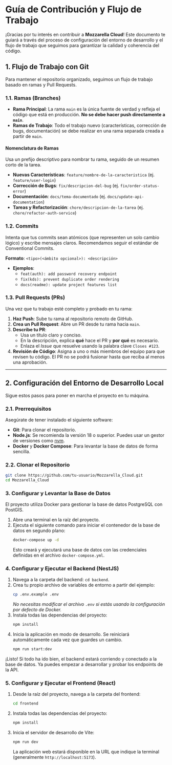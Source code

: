 # Guía de Contribución y Flujo de Trabajo

¡Gracias por tu interés en contribuir a **Mozzarella Cloud**! Este documento te guiará a través del proceso de configuración del entorno de desarrollo y el flujo de trabajo que seguimos para garantizar la calidad y coherencia del código.

## 1. Flujo de Trabajo con Git

Para mantener el repositorio organizado, seguimos un flujo de trabajo basado en ramas y Pull Requests.

### 1.1. Ramas (Branches)

*   **Rama Principal**: La rama `main` es la única fuente de verdad y refleja el código que está en producción. **No se debe hacer push directamente a `main`**.
*   **Ramas de Trabajo**: Todo el trabajo nuevo (características, corrección de bugs, documentación) se debe realizar en una rama separada creada a partir de `main`.

#### Nomenclatura de Ramas

Usa un prefijo descriptivo para nombrar tu rama, seguido de un resumen corto de la tarea.

*   **Nuevas Características**: `feature/nombre-de-la-caracteristica` (ej. `feature/user-login`)
*   **Corrección de Bugs**: `fix/descripcion-del-bug` (ej. `fix/order-status-error`)
*   **Documentación**: `docs/tema-documentado` (ej. `docs/update-api-documentation`)
*   **Tareas y Refactorización**: `chore/descripcion-de-la-tarea` (ej. `chore/refactor-auth-service`)

### 1.2. Commits

Intenta que tus commits sean atómicos (que representen un solo cambio lógico) y escribe mensajes claros. Recomendamos seguir el estándar de Conventional Commits.

**Formato**: `<tipo>(<ámbito opcional>): <descripción>`

*   **Ejemplos**:
    *   `feat(auth): add password recovery endpoint`
    *   `fix(kds): prevent duplicate order rendering`
    *   `docs(readme): update project features list`

### 1.3. Pull Requests (PRs)

Una vez que tu trabajo esté completo y probado en tu rama:

1.  **Haz Push**: Sube tu rama al repositorio remoto de GitHub.
2.  **Crea un Pull Request**: Abre un PR desde tu rama hacia `main`.
3.  **Describe tu PR**:
    *   Usa un título claro y conciso.
    *   En la descripción, explica **qué** hace el PR y **por qué** es necesario.
    *   Enlaza el *Issue* que resuelve usando la palabra clave `Closes #123`.
4.  **Revisión de Código**: Asigna a uno o más miembros del equipo para que revisen tu código. El PR no se podrá fusionar hasta que reciba al menos una aprobación.

---

## 2. Configuración del Entorno de Desarrollo Local

Sigue estos pasos para poner en marcha el proyecto en tu máquina.

### 2.1. Prerrequisitos

Asegúrate de tener instalado el siguiente software:

- **Git**: Para clonar el repositorio.
- **Node.js**: Se recomienda la versión 18 o superior. Puedes usar un gestor de versiones como [nvm](https://github.com/nvm-sh/nvm).
- **Docker** y **Docker Compose**: Para levantar la base de datos de forma sencilla.

### 2.2. Clonar el Repositorio

```bash
git clone https://github.com/tu-usuario/Mozzarella_Cloud.git
cd Mozzarella_Cloud
```

### 3. Configurar y Levantar la Base de Datos

El proyecto utiliza Docker para gestionar la base de datos PostgreSQL con PostGIS.

1.  Abre una terminal en la raíz del proyecto.
2.  Ejecuta el siguiente comando para iniciar el contenedor de la base de datos en segundo plano:
    ```bash
    docker-compose up -d
    ```
    Esto creará y ejecutará una base de datos con las credenciales definidas en el archivo `docker-compose.yml`.

### 4. Configurar y Ejecutar el Backend (NestJS)

1.  Navega a la carpeta del backend: `cd backend`.
2.  Crea tu propio archivo de variables de entorno a partir del ejemplo:
    ```bash
    cp .env.example .env
    ```
    *No necesitas modificar el archivo `.env` si estás usando la configuración por defecto de Docker.*
3.  Instala todas las dependencias del proyecto:
    ```bash
    npm install
    ```
4.  Inicia la aplicación en modo de desarrollo. Se reiniciará automáticamente cada vez que guardes un cambio.
    ```bash
    npm run start:dev
    ```

¡Listo! Si todo ha ido bien, el backend estará corriendo y conectado a la base de datos. Ya puedes empezar a desarrollar y probar los endpoints de la API.

### 5. Configurar y Ejecutar el Frontend (React)

1.  Desde la raíz del proyecto, navega a la carpeta del frontend:
    ```bash
    cd frontend
    ```
2.  Instala todas las dependencias del proyecto:
    ```bash
    npm install
    ```
3.  Inicia el servidor de desarrollo de Vite:
    ```bash
    npm run dev
    ```
    La aplicación web estará disponible en la URL que indique la terminal (generalmente `http://localhost:5173`).